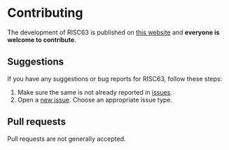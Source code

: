 # Contributing

The development of RISC63 is published on [this website](https://github.com/dominiksalvet/risc63) and **everyone is welcome to contribute**.

## Suggestions

If you have any suggestions or bug reports for RISC63, follow these steps:

1. Make sure the same is not already reported in [issues](https://github.com/dominiksalvet/risc63/issues).
2. Open a [new issue](https://github.com/dominiksalvet/risc63/issues/new/choose). Choose an appropriate issue type.

## Pull requests

Pull requests are not generally accepted.
